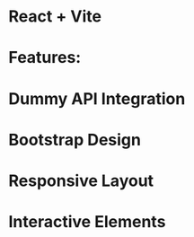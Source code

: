 # React + Vite



# Features:

   # Dummy API Integration
  # Bootstrap Design
   # Responsive Layout
   #  Interactive Elements

